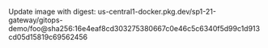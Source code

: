 Update image with digest: us-central1-docker.pkg.dev/sp1-21-gateway/gitops-demo/foo@sha256:16e4eaf8cd303275380667c0e46c5c6340f5d99c1d913cd05d15819c69562456 
